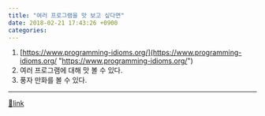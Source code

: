 ```yaml
---
title: "여러 프로그램을 맛 보고 싶다면"
date: 2018-02-21 17:43:26 +0900
categories: 
---
```

  

1. [https://www.programming-idioms.org/](https://www.programming-idioms.org/ "https://www.programming-idioms.org/")
2. 여러 프로그램에 대해 맛 볼 수 있다.
3. 풍자 만화를 볼 수 있다.

  


  ***
[🔗link](http://www.mins01.com/mh/tech/read/1137)
